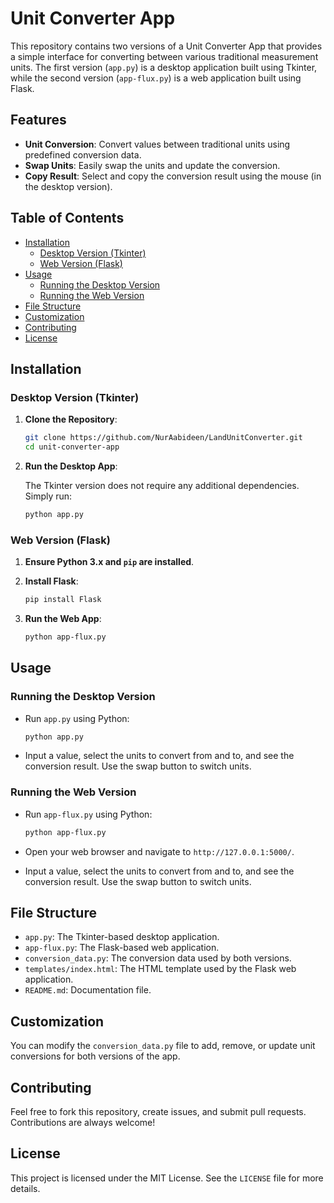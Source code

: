 # Unit Converter App

This repository contains two versions of a Unit Converter App that provides a simple interface for converting between various traditional measurement units. The first version (`app.py`) is a desktop application built using Tkinter, while the second version (`app-flux.py`) is a web application built using Flask.

## Features

- **Unit Conversion**: Convert values between traditional units using predefined conversion data.
- **Swap Units**: Easily swap the units and update the conversion.
- **Copy Result**: Select and copy the conversion result using the mouse (in the desktop version).

## Table of Contents

- [Installation](#installation)
  - [Desktop Version (Tkinter)](#desktop-version-tkinter)
  - [Web Version (Flask)](#web-version-flask)
- [Usage](#usage)
  - [Running the Desktop Version](#running-the-desktop-version)
  - [Running the Web Version](#running-the-web-version)
- [File Structure](#file-structure)
- [Customization](#customization)
- [Contributing](#contributing)
- [License](#license)

## Installation

### Desktop Version (Tkinter)

1. **Clone the Repository**:

   ```bash
   git clone https://github.com/NurAabideen/LandUnitConverter.git
   cd unit-converter-app
   ```

2. **Run the Desktop App**:

   The Tkinter version does not require any additional dependencies. Simply run:

   ```bash
   python app.py
   ```

### Web Version (Flask)

1. **Ensure Python 3.x and `pip` are installed**.

2. **Install Flask**:

   ```bash
   pip install Flask
   ```

3. **Run the Web App**:

   ```bash
   python app-flux.py
   ```

## Usage

### Running the Desktop Version

- Run `app.py` using Python:

  ```bash
  python app.py
  ```

- Input a value, select the units to convert from and to, and see the conversion result. Use the swap button to switch units.

### Running the Web Version

- Run `app-flux.py` using Python:

  ```bash
  python app-flux.py
  ```

- Open your web browser and navigate to `http://127.0.0.1:5000/`.

- Input a value, select the units to convert from and to, and see the conversion result. Use the swap button to switch units.

## File Structure

- `app.py`: The Tkinter-based desktop application.
- `app-flux.py`: The Flask-based web application.
- `conversion_data.py`: The conversion data used by both versions.
- `templates/index.html`: The HTML template used by the Flask web application.
- `README.md`: Documentation file.

## Customization

You can modify the `conversion_data.py` file to add, remove, or update unit conversions for both versions of the app.

## Contributing

Feel free to fork this repository, create issues, and submit pull requests. Contributions are always welcome!

## License

This project is licensed under the MIT License. See the `LICENSE` file for more details.
```
